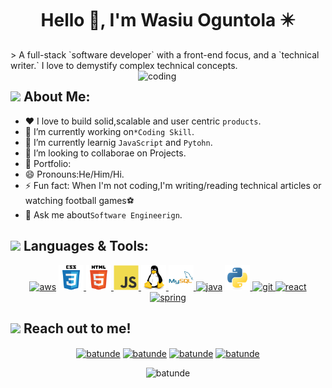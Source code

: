
<h1 align="center">Hello 👋, I'm Wasiu Oguntola ✴️ </h1>
> A full-stack `software developer` with a front-end focus, and a `technical writer.` I love to demystify complex technical concepts.

<img align="right" alt="coding" width="300" src="https://media.giphy.com/media/lP8xu5t2DLGG045H8F/giphy.gif">

## <img src="https://media.giphy.com/media/WUlplcMpOCEmTGBtBW/giphy.gif" width="40"> **About Me:**

- :heart: I love to build solid,scalable and user centric `products`. 
- 🔭 I’m currently working on`*Coding Skill`.
- 🌱 I’m currently learnig `JavaScript` and `Pytohn`.
- 👯 I’m looking to collaborae on Projects.
- 💼 Portfolio:
- 😄 Pronouns:He/Him/Hi.
- ⚡ Fun fact: When I'm not coding,I'm writing/reading technical articles or watching football games⚽ 
- 💬 Ask me about`Software Engineerign`.


## <img src="https://media.giphy.com/media/j2pOGeGYKe2xCCKwfi/giphy.gif" width="40"> **Languages & Tools:**

<p align="center"> 
<a href="https://aws.amazon.com" target="_blank"><img src="https://cdn.jsdelivr.net/gh/devicons/devicon/icons/amazonwebservices/amazonwebservices-plain-wordmark.svg" alt="aws" width="40" height="40"/></a> <a href="https://www.w3schools.com/css/" target="_blank"> <img src="https://raw.githubusercontent.com/devicons/devicon/master/icons/css3/css3-original-wordmark.svg" alt="css3" width="40" height="40"/> </a> </a> <a href="https://www.w3.org/html/" target="_blank"> <img src="https://raw.githubusercontent.com/devicons/devicon/master/icons/html5/html5-original-wordmark.svg" alt="html5" width="40" height="40"/> </a><a href="https://developer.mozilla.org/en-US/docs/Web/JavaScript" target="_blank"> <img src="https://raw.githubusercontent.com/devicons/devicon/master/icons/javascript/javascript-original.svg" alt="javascript" width="40" height="40"/> </a>       <a href="https://www.linux.org/" target="_blank"> <img src="https://raw.githubusercontent.com/devicons/devicon/master/icons/linux/linux-original.svg" alt="linux" width="40" height="40"/> </a> <a href="https://www.mysql.com/" target="_blank"> <img src="https://raw.githubusercontent.com/devicons/devicon/master/icons/mysql/mysql-original-wordmark.svg" alt="mysql" width="40" height="40"/> </a>
<a href="https://www.java.com/en/" target="_blank"> <img src="https://cdn.jsdelivr.net/gh/devicons/devicon/icons/java/java-original.svg"  alt="java" width="40" height="40" /></a> </a><a href="https://www.python.org" target="_blank"> <img src="https://raw.githubusercontent.com/devicons/devicon/master/icons/python/python-original.svg" alt="python" width="40" height="40"/> </a><a href="https://git-scm.com/" target="_blank"><img src="https://cdn.jsdelivr.net/gh/devicons/devicon/icons/git/git-original.svg" alt="git" width="40" height="40"/> </a><a href="https://reactjs.org/" target="_blank"><img src="https://cdn.jsdelivr.net/gh/devicons/devicon/icons/react/react-original.svg" alt="react" width="40" height="40"/> </a><a href="https://spring.io/" target="_blank"><img src="https://cdn.jsdelivr.net/gh/devicons/devicon/icons/spring/spring-original.svg" alt="spring" width="40" height="40"/> </a>
</p>

## <img src="https://media.giphy.com/media/LnQjpWaON8nhr21vNW/giphy.gif" width="40"> **Reach out to me!** ️

<p align="center">
<a href="https://linkedin.com/in/wasiu-oguntola" target="_blank"><img align="center" src="https://img.shields.io/badge/-Wasiu Oguntola-0e76a8?style=flat-square&logo=Linkedin&logoColor=white" alt="batunde" /></a>
<a href="https://github.com/Batunde-Dev" target="_blank"><img align="center" src="https://img.shields.io/badge/Wasiu Oguntola-3b5998?style=flat-square&logo=google-chrome&logoColor=white" alt="batunde" /></a>
<a href="mailto:batunde.dev@gmail.com" target="_blank"><img align="center" src="https://img.shields.io/badge/-Wasiu-EA4335?style=flat-square&logo=Gmail&logoColor=white" alt="batunde" /></a>
<a href="https://https://twitter.com/_Batunde" target="_blank"><img align="center" src="https://img.shields.io/badge/-_iBatunde-0e76a8?style=flat-square&logo=Twitter&logoColor=white" alt="batunde" /></a>
<p align="center"> <img src="https://komarev.com/ghpvc/?username=Batunde-Dev&label=Visitors&color=0088cc&style=flat-square" alt="batunde" /> </p>

<!--
**Batunde-Dev/Batunde-Dev** is a ✨ _special_ ✨ repository because its `README.md` (this file) appears on your GitHub profile.

Here are some ideas to get you started:

- 🔭 I’m currently working on ...
- 🌱 I’m currently learning ...
- 👯 I’m looking to collaborate on ...
- 🤔 I’m looking for help with ...
- 💬 Ask me about ...
- 📫 How to reach me: ...
- 😄 Pronouns: ...
- ⚡ Fun fact: ...
-->
